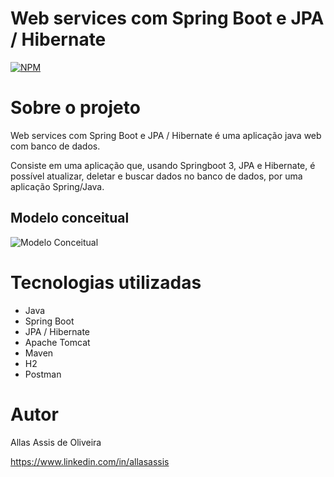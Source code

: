 #  Web services com Spring Boot e JPA / Hibernate 
[![NPM](https://img.shields.io/npm/l/react)](https://github.com/devsuperior/sds1-wmazoni/blob/master/LICENSE) 

# Sobre o projeto

Web services com Spring Boot e JPA / Hibernate é uma aplicação java web com banco de dados.

Consiste em uma aplicação que, usando Springboot 3, JPA e Hibernate, é possível atualizar, deletar e buscar dados no banco de dados, por uma aplicação Spring/Java.

## Modelo conceitual
![Modelo Conceitual](https://user-images.githubusercontent.com/88514585/201484631-6b5d6d07-0bae-43f3-8e3e-bc5e95800b85.png)

# Tecnologias utilizadas
- Java
- Spring Boot
- JPA / Hibernate
- Apache Tomcat
- Maven
- H2
- Postman

# Autor

Allas Assis de Oliveira

https://www.linkedin.com/in/allasassis
